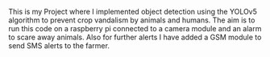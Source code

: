 This is my Project where I implemented object detection using the YOLOv5 algorithm to prevent crop vandalism by animals and humans. The aim is to run this code on a raspberry pi connected to a camera module and an alarm to scare away animals. Also for further alerts I have added a GSM module to send SMS alerts to the farmer.
